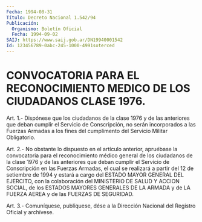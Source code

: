 ```yaml
---
Fecha: 1994-08-31
Título: Decreto Nacional 1.542/94
Publicación:
  Organismo: Boletín Oficial
  Fecha: 1994-09-02
SAIJ: https://www.saij.gob.ar/DN19940001542
Id: 123456789-0abc-245-1000-4991soterced
---
```

# CONVOCATORIA PARA EL RECONOCIMIENTO MEDICO DE LOS CIUDADANOS CLASE 1976.

<a id="1"></a>
Art. 1.- Dispónese que los ciudadanos de la clase 1976 y de las anteriores  que deban cumplir el Servicio de Conscripción, no serán incorporados  a las Fuerzas Armadas a los fines del cumplimento del Servicio Militar Obligatorio.

<a id="2"></a>
Art.  2.-  No  obstante  lo dispuesto en el artículo anterior, apruébase la convocatoria para  el reconocimiento médico general de los  ciudadanos de la clase 1976 y  de  las  anteriores  que  deban cumplir  el  Servicio  de  Conscripción  en las Fuerzas Armadas, el cual se realizará a partir del 12 de setiembre  de  1994 y estará a cargo  del  ESTADO  MAYOR GENERAL DEL EJERCITO, con la colaboración del MINISTERIO DE SALUD  Y  ACCION  SOCIAL,  de los ESTADOS MAYORES GENERALES DE LA ARMADA y de LA FUERZA AEREA y  de  las  FUERZAS  DE SEGURIDAD.

<a id="3"></a>
Art. 3.- Comuníquese, publíquese, dése a la Dirección Nacional del Registro Oficial y archívese.